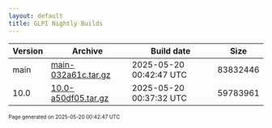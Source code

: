 ```yaml
---
layout: default
title: GLPI Nightly Builds
---
```


Version|Archive|Build date|Size
---|---|---|---
main|[main-032a61c.tar.gz](main-032a61c.tar.gz)|2025-05-20 00:42:47 UTC|83832446
10.0|[10.0-a50df05.tar.gz](10.0-a50df05.tar.gz)|2025-05-20 00:37:32 UTC|59783961

<font size="1">Page generated on 2025-05-20 00:42:47 UTC</font>
